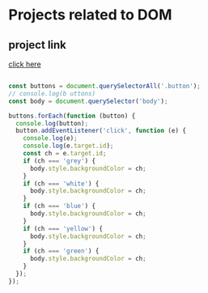 # Projects related to DOM

## project link

[click here](https://dom-project-chaiaurcode-rglzkx.stackblitz.io) 

``` javascript 

const buttons = document.querySelectorAll('.button');
// console.log(b uttons)
const body = document.querySelector('body');

buttons.forEach(function (button) {
  console.log(button);
  button.addEventListener('click', function (e) {
    console.log(e);
    console.log(e.target.id);
    const ch = e.target.id;
    if (ch === 'grey') {
      body.style.backgroundColor = ch;
    }
    if (ch === 'white') {
      body.style.backgroundColor = ch;
    }
    if (ch === 'blue') {
      body.style.backgroundColor = ch;
    }
    if (ch === 'yellow') {
      body.style.backgroundColor = ch;
    }
    if (ch === 'green') {
      body.style.backgroundColor = ch;
    }
  });
});



```